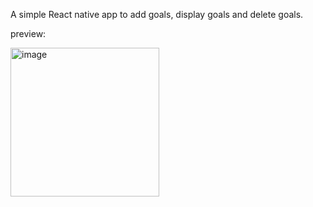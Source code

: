 A simple React native app to add goals, display goals and delete goals.

preview:

<img width="238" alt="image" src="https://github.com/user-attachments/assets/f178a3f9-4b93-48de-a51f-eeb03ab813be" />
